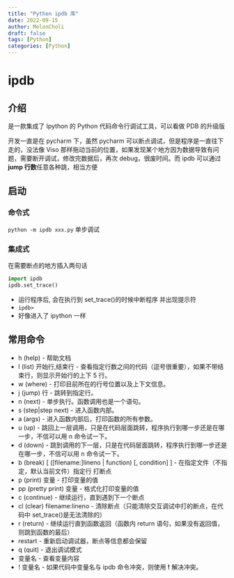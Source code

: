 ```yaml
---
title: "Python ipdb 库"
date: 2022-09-15
author: MelonCholi
draft: false
tags: [Python]
categories: [Python]
---
```


# ipdb

## 介绍

是一款集成了 Ipython 的 Python 代码命令行调试工具，可以看做 PDB 的升级版

开发一直是在 pycharm 下，虽然 pycharm 可以断点调试，但是程序是一直往下走的，没法像 Viso 那样拖动当前的位置，如果发现某个地方因为数据导致有问题，需要断开调试，修改完数据后，再次 debug，很废时间。而 ipdb 可以通过**jump 行数**任意各种跳，相当方便

## 启动

### 命令式

`python -m ipdb xxx.py` 单步调试

### 集成式

在需要断点的地方插入两句话

```py
import ipdb
ipdb.set_trace()
```

- 运行程序后, 会在执行到 set_trace()的时候中断程序 并出现提示符
- `ipdb>`
- 好像进入了 ipython 一样

## 常用命令

- h (help) - 帮助文档
- l (list) 开始行,结束行 - 查看指定行数之间的代码（逗号很重要），如果不带结束行，则显示开始行的上下 5 行。
- w (where) - 打印目前所在的行号位置以及上下文信息。
- j (jump) 行 - 跳转到指定行。
- n (next) - 单步执行。函数调用也是一个语句。
- s (step|step next) - 进入函数内部。
- a (args) - 进入函数内部后，打印函数的所有参数。
- u (up) - 跳回上一层调用，只是在代码层面跳转，程序执行到哪一步还是在哪一步，不信可以用 n 命令试一下。
- d (down) - 跳到调用的下一层，只是在代码层面跳转，程序执行到哪一步还是在哪一步，不信可以用 n 命令试一下。
- b (break) [ ([filename:]lineno | function) [, condition] ] - 在指定文件（不指定，默认当前文件）指定行 打断点
- p (print) 变量 - 打印变量的值
- pp (pretty print) 变量 - 格式化打印变量的值
- c (continue) - 继续运行，直到遇到下一个断点
- cl (clear) filename:lineno - 清除断点（只能清除交互调试中打的断点，在代码中 set_trace()是无法清除的）
- r (return) - 继续运行直到函数返回（函数内 return 语句，如果没有返回值，则跳到函数的最后）
- restart - 重新启动调试器，断点等信息都会保留
- q (quit) - 退出调试模式
- 变量名 - 查看变量内容
- ! 变量名 - 如果代码中变量名与 ipdb 命令冲突，则使用 **!** 解决冲突。
